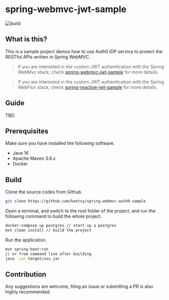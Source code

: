# spring-webmvc-jwt-sample

![build](https://github.com/hantsy/spring-webmvc-auth0-sample/workflows/build/badge.svg)

## What is this?

This is a sample project demos how to use Auth0 IDP service to protect the RESTful APIs written in Spring WebMVC.

> If you are interested in the custom JWT authentication with the Spring WebMvc stack, check [spring-webmvc-jwt-sample](https://github.com/hantsy/spring-webmvc-jwt-sample/) for more details.

> If you are interested in the custom JWT authentication with the Spring WebFlux stack, check [spring-reactive-jwt-sample](https://github.com/hantsy/spring-reactive-jwt-sample/) for more details.

## Guide

TBD.

## Prerequisites

Make sure you have installed the following software.

* Java 16
* Apache Maven 3.6.x
* Docker

## Build 

Clone the source codes from Github.

```bash
git clone https://github.com/hantsy/spring-webmvc-auth0-sample
```

Open a terminal, and switch to the root folder of the project, and run the following command to build the whole project.

```bash
docker-compose up postgres // start up a postgres
mvn clean install // build the project
```

Run the application.

```bash
mvn spring-boot:run
// or from command line after building
java -jar target/xxx.jar
```


## Contribution

Any suggestions are welcome, filing an issue or submitting a PR is also highly recommended.  
